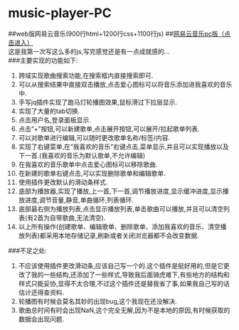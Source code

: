 # music-player-PC
##web版网易云音乐(900行html+1200行css+1100行js)
##<a href="http://onlyfzz.p.imooc.io/">网易云音乐pc版（点击进入）</a><br>
这是我第一次写这么多的js,写完感觉还是有一点成就感的...<br>
###主要实现的功能如下:
<ol>
<li>跨域实现歌曲搜索功能,在搜索框内直接搜索即可.</li>
<li>可以从搜索结果中直接双击播放,点击爱心图标可以将音乐添加进我喜欢的音乐中.</li>
<li>手写jq插件实现了跑马灯轮播图效果,鼠标滑过下拉层显示.</li>
<li>实现了大量的tab切换.</li>
<li>点击用户名,登录面板显示.</li>
<li>点击“+”按钮,可以新建歌单,点击展开按钮,可以展开/拉起歌单列表.</li>
<li>可以对歌单进行编辑,可以随时更改歌单名称/标签/内容.</li>
<li>实现了右键菜单,在“我喜欢的音乐”右键点击,菜单显示,并且可以实现播放以及下一首.(我喜欢的音乐为默认歌单,不允许编辑)</li>
<li>在我喜欢的音乐歌单中点击爱心图标可以移除歌曲.</li>
<li>在新建的歌单右键点击,可以实现删除歌单和编辑歌单.</li>
<li>使用插件更改默认的滑动条样式.</li>
<li>底部为播放器,实现了播放,上一首,下一首,调节播放进度,显示缓冲进度,显示播放进度,调节音量,静音,单曲循环,列表循环.</li>
<li>底部最右侧为播放列表,点击显示播放列表,单击歌曲可以播放,并且可以清空列表(有2首为自带歌曲,无法清空).</li>
<li>以上所有操作(创建歌单、编辑歌单、删除歌单、添加我喜欢的音乐、清空播放列表)都采用本地存储记录,刷新或者关闭浏览器都不会改变数据.</li>
</ol>
###不足之处:
<ol>
<li>不应该使用插件更改滑动条,应该自己写一个的.这个插件是挺好用的,但是它更改了我的一些结构,还添加了一些样式,导致我后面骑虎难下,有些地方的结构和样式只能妥协,显得不太合理,不过这个插件还是替我省了事,如果我自己写的话估计还得查资料.</li>
<li>轮播图有时候会莫名其妙的出现bug,这个我现在还没解决.</li>
<li>歌曲总时间有时会出现NaN,这个完全无解,因为不是本地的原因,有时候获取的数据会出现问题.</li>
</ol>

